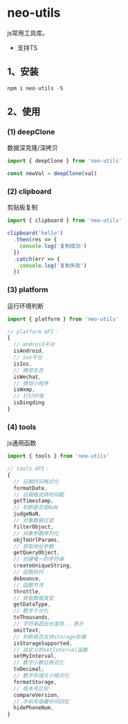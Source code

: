 # neo-utils
js常用工具库。

+ 支持TS

## 1、安装
```js
npm i neo-utils -S
```

## 2、使用
### (1) deepClone
数据深克隆/深拷贝
```js
import { deepClone } from 'neo-utils'

const newVal = deepClone(val)
```

### (2) clipboard
剪贴板复制
```js
import { clipboard } from 'neo-utils'

clipboard('hello')
  .then(res => {
    console.log('复制成功')
  })
  .catch(err => {
    console.log('复制失败')
  })
```

### (3) platform
运行环境判断
```js
import { platform } from 'neo-utils'

// platform API：
{
  // android平台
  isAndroid,
  // ios平台
  isIos,
  // 微信生态
  isWechat,
  // 微信小程序
  isWxmp,
  // 钉钉环境
  isDingding
}
```

### (4) tools
js通用函数
```js
import { tools } from 'neo-utils'

// tools API：
{
  // 日期时间格式化
  formatDate,
  // 日期格式转时间戳
  getTimestamp,
  // 判断是否是NaN
  judgeNaN,
  // 对象数据过滤
  filterObject,
  // 对象参数序列化
  objToUrlParams,
  // 获取地址参数
  getQueryObject,
  // 创建唯一的字符串
  createUniqueString,
  // 函数防抖
  debounce,
  // 函数节流
  throttle,
  // 获取数据类型
  getDataType,
  // 数字千分化
  toThousands,
  // 字符串超出长度用...表示
  omitText,
  // 判断是否支持storage存储
  isStorageSupported,
  // 自定义的setInterval函数
  setMyInterval,
  // 数字小数位格式化
  toDecimal,
  // 数字存储大小格式化
  formatStorage,
  // 版本号比较
  compareVersion,
  // 手机号隐藏中间四位
  hidePhoneNum,
}
```

